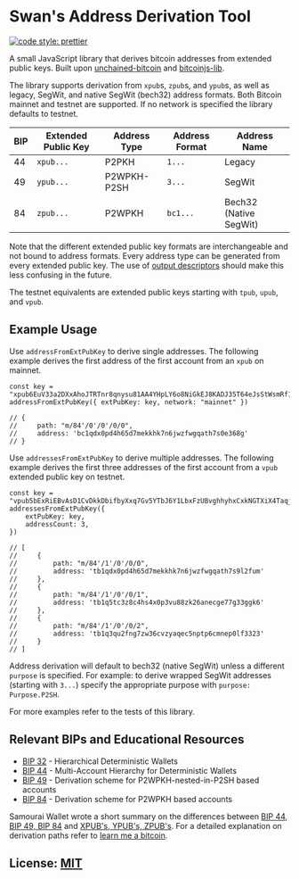 # Swan's Address Derivation Tool

[![code style: prettier](https://img.shields.io/badge/code_style-prettier-ff69b4.svg?style=flat-square)](https://github.com/prettier/prettier)

A small JavaScript library that derives bitcoin addresses from extended public keys. Built upon
[unchained-bitcoin](https://github.com/unchained-capital/unchained-bitcoin)
and [bitcoinjs-lib](https://github.com/bitcoinjs/bitcoinjs-lib).

The library supports derivation from `xpub`s, `zpub`s, and `ypub`s, as well as
legacy, SegWit, and native SegWit (bech32) address formats. Both Bitcoin
mainnet and testnet are supported. If no network is specified the library
defaults to testnet.

| BIP | Extended Public Key | Address Type | Address Format | Address Name           |
| --- | ------------------- | ------------ | -------------- | ---------------------- |
| 44  | `xpub...`           | P2PKH        | `1...`         | Legacy                 |
| 49  | `ypub...`           | P2WPKH-P2SH  | `3...`         | SegWit                 |
| 84  | `zpub...`           | P2WPKH       | `bc1...`       | Bech32 (Native SegWit) |

Note that the different extended public key formats are interchangeable and
not bound to address formats. Every address type can be generated from every
extended public key. The use of [output descriptors](https://bitcoin.stackexchange.com/questions/89261/why-does-importmulti-not-support-zpub-and-ypub/89281#89281)
should make this less confusing in the future.

The testnet equivalents are extended public keys starting with `tpub`, `upub`, and `vpub`.

## Example Usage

Use `addressFromExtPubKey` to derive single addresses. The following example
derives the first address of the first account from an `xpub` on mainnet.

```
const key = "xpub6EuV33a2DXxAhoJTRTnr8qnysu81AA4YHpLY6o8NiGkEJ8KADJ35T64eJsStWsmRf1xXkEANVjXFXnaUKbRtFwuSPCLfDdZwYNZToh4LBCd"
addressFromExtPubKey({ extPubKey: key, network: "mainnet" })

// {
//     path: "m/84'/0'/0'/0/0",
//     address: 'bc1qdx0pd4h65d7mekkhk7n6jwzfwgqath7s0e368g'
// }
```

Use `addressesFromExtPubKey` to derive multiple addresses. The following
example derives the first three addresses of the first account from a `vpub`
extended public key on testnet.

```
const key = "vpub5bExRiEBvAsD1CvDkkDbifbyXxq7Gv5YTbJ6Y1LbxFzUBvghhyhxCxkNGTXiX4TaqjivFGyFaQp9mDMLtCbrfUYEeWwp3ovxzvSB2XY87ph"
addressesFromExtPubKey({
    extPubKey: key,
    addressCount: 3,
})

// [
//     {
//         path: "m/84'/1'/0'/0/0",
//         address: 'tb1qdx0pd4h65d7mekkhk7n6jwzfwgqath7s9l2fum'
//     },
//     {
//         path: "m/84'/1'/0'/0/1",
//         address: 'tb1q5tc3z8c4hs4x0p3vu88zk26anecge77g33ggk6'
//     },
//     {
//         path: "m/84'/1'/0'/0/2",
//         address: 'tb1q3qu2fng7zw36cvzyaqec5nptp6cmnep0lf3323'
//     }
// ]
```

Address derivation will default to bech32 (native SegWit) unless a different
`purpose` is specified. For example: to derive wrapped SegWit addresses
(starting with `3...`) specify the appropriate purpose with `purpose: Purpose.P2SH`.

For more examples refer to the tests of this library.

## Relevant BIPs and Educational Resources

- [BIP 32](https://github.com/bitcoin/bips/blob/master/bip-0032.mediawiki) - Hierarchical Deterministic Wallets
- [BIP 44](https://github.com/bitcoin/bips/blob/master/bip-0044.mediawiki) - Multi-Account Hierarchy for Deterministic Wallets
- [BIP 49](https://github.com/bitcoin/bips/blob/master/bip-0049.mediawiki) - Derivation scheme for P2WPKH-nested-in-P2SH based accounts
- [BIP 84](https://github.com/bitcoin/bips/blob/master/bip-0084.mediawiki) - Derivation scheme for P2WPKH based accounts

Samourai Wallet wrote a short summary on the differences between [BIP 44, BIP 49, BIP 84](https://support.samourai.io/article/65-bip-44-bip-49-and-bip84) and [XPUB's, YPUB's, ZPUB's](https://support.samourai.io/article/49-xpub-s-ypub-s-zpub-s). For a detailed explanation on derivation paths refer to [learn me a bitcoin](https://learnmeabitcoin.com/technical/derivation-paths).

## License: [MIT](./LICENSE.md)
